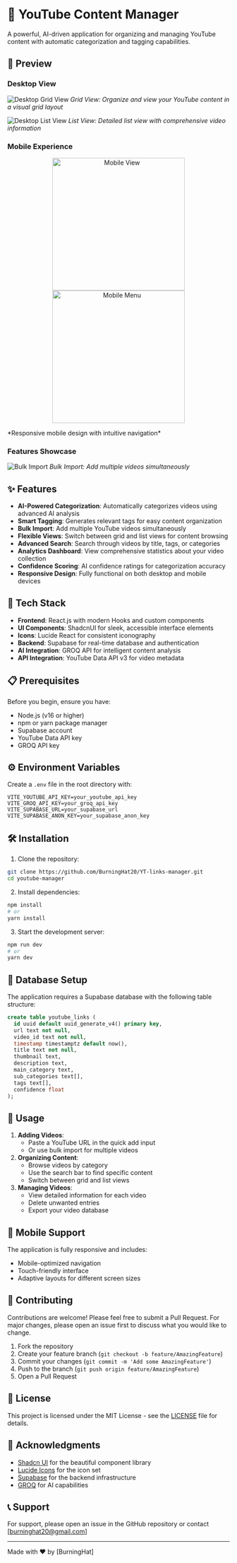 # 🎥 YouTube Content Manager

A powerful, AI-driven application for organizing and managing YouTube content with automatic categorization and tagging capabilities.

## 📸 Preview

### Desktop View

![Desktop Grid View](https://res.cloudinary.com/dlxlhnxkh/image/upload/v1732819726/Screenshot_2024-11-29_001510_bzg3uy.png)
_Grid View: Organize and view your YouTube content in a visual grid layout_

![Desktop List View](https://res.cloudinary.com/dlxlhnxkh/image/upload/v1732819726/Screenshot_2024-11-29_001623_bgykut.png)
_List View: Detailed list view with comprehensive video information_

### Mobile Experience

<p align="center">
  <img src="https://res.cloudinary.com/dlxlhnxkh/image/upload/v1732819726/Screenshot_2024-11-29_001734_xckiab.png" alt="Mobile View" width="300"/>
  <img src="https://res.cloudinary.com/dlxlhnxkh/image/upload/v1732819725/Screenshot_2024-11-29_001744_f8w0ix.png" alt="Mobile Menu" width="300"/>
</p>
*Responsive mobile design with intuitive navigation*

### Features Showcase

![Bulk Import](https://res.cloudinary.com/dlxlhnxkh/image/upload/v1732819726/Screenshot_2024-11-29_001821_oldo1v.png)
_Bulk Import: Add multiple videos simultaneously_

## ✨ Features

- **AI-Powered Categorization**: Automatically categorizes videos using advanced AI analysis
- **Smart Tagging**: Generates relevant tags for easy content organization
- **Bulk Import**: Add multiple YouTube videos simultaneously
- **Flexible Views**: Switch between grid and list views for content browsing
- **Advanced Search**: Search through videos by title, tags, or categories
- **Analytics Dashboard**: View comprehensive statistics about your video collection
- **Confidence Scoring**: AI confidence ratings for categorization accuracy
- **Responsive Design**: Fully functional on both desktop and mobile devices

## 🚀 Tech Stack

- **Frontend**: React.js with modern Hooks and custom components
- **UI Components**: ShadcnUI for sleek, accessible interface elements
- **Icons**: Lucide React for consistent iconography
- **Backend**: Supabase for real-time database and authentication
- **AI Integration**: GROQ API for intelligent content analysis
- **API Integration**: YouTube Data API v3 for video metadata

## 📋 Prerequisites

Before you begin, ensure you have:

- Node.js (v16 or higher)
- npm or yarn package manager
- Supabase account
- YouTube Data API key
- GROQ API key

## ⚙️ Environment Variables

Create a `.env` file in the root directory with:

```plaintext
VITE_YOUTUBE_API_KEY=your_youtube_api_key
VITE_GROQ_API_KEY=your_groq_api_key
VITE_SUPABASE_URL=your_supabase_url
VITE_SUPABASE_ANON_KEY=your_supabase_anon_key
```

## 🛠️ Installation

1. Clone the repository:

```bash
git clone https://github.com/BurningHat20/YT-links-manager.git
cd youtube-manager
```

2. Install dependencies:

```bash
npm install
# or
yarn install
```

3. Start the development server:

```bash
npm run dev
# or
yarn dev
```

## 💾 Database Setup

The application requires a Supabase database with the following table structure:

```sql
create table youtube_links (
  id uuid default uuid_generate_v4() primary key,
  url text not null,
  video_id text not null,
  timestamp timestamptz default now(),
  title text not null,
  thumbnail text,
  description text,
  main_category text,
  sub_categories text[],
  tags text[],
  confidence float
);
```

## 🎯 Usage

1. **Adding Videos**:
   - Paste a YouTube URL in the quick add input
   - Or use bulk import for multiple videos
2. **Organizing Content**:
   - Browse videos by category
   - Use the search bar to find specific content
   - Switch between grid and list views
3. **Managing Videos**:
   - View detailed information for each video
   - Delete unwanted entries
   - Export your video database

## 📱 Mobile Support

The application is fully responsive and includes:

- Mobile-optimized navigation
- Touch-friendly interface
- Adaptive layouts for different screen sizes

## 🤝 Contributing

Contributions are welcome! Please feel free to submit a Pull Request. For major changes, please open an issue first to discuss what you would like to change.

1. Fork the repository
2. Create your feature branch (`git checkout -b feature/AmazingFeature`)
3. Commit your changes (`git commit -m 'Add some AmazingFeature'`)
4. Push to the branch (`git push origin feature/AmazingFeature`)
5. Open a Pull Request

## 📄 License

This project is licensed under the MIT License - see the [LICENSE](LICENSE) file for details.

## 🙏 Acknowledgments

- [Shadcn UI](https://ui.shadcn.com/) for the beautiful component library
- [Lucide Icons](https://lucide.dev/) for the icon set
- [Supabase](https://supabase.com/) for the backend infrastructure
- [GROQ](https://groq.com/) for AI capabilities

## 📞 Support

For support, please open an issue in the GitHub repository or contact [burninghat20@gmail.com]

---

Made with ❤️ by [BurningHat]
